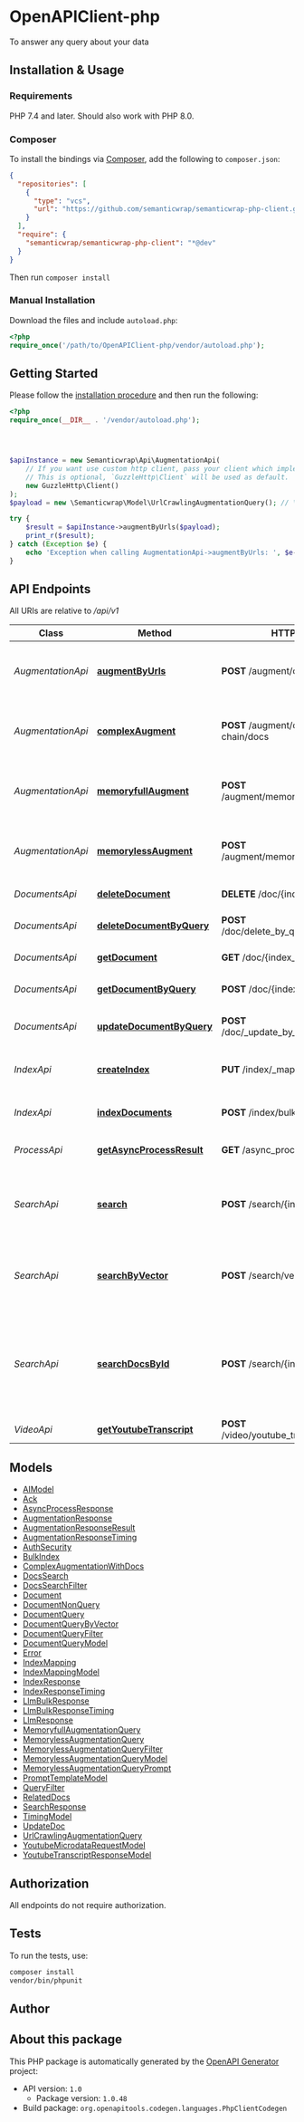 # OpenAPIClient-php

To answer any query about your data


## Installation & Usage

### Requirements

PHP 7.4 and later.
Should also work with PHP 8.0.

### Composer

To install the bindings via [Composer](https://getcomposer.org/), add the following to `composer.json`:

```json
{
  "repositories": [
    {
      "type": "vcs",
      "url": "https://github.com/semanticwrap/semanticwrap-php-client.git"
    }
  ],
  "require": {
    "semanticwrap/semanticwrap-php-client": "*@dev"
  }
}
```

Then run `composer install`

### Manual Installation

Download the files and include `autoload.php`:

```php
<?php
require_once('/path/to/OpenAPIClient-php/vendor/autoload.php');
```

## Getting Started

Please follow the [installation procedure](#installation--usage) and then run the following:

```php
<?php
require_once(__DIR__ . '/vendor/autoload.php');




$apiInstance = new Semanticwrap\Api\AugmentationApi(
    // If you want use custom http client, pass your client which implements `GuzzleHttp\ClientInterface`.
    // This is optional, `GuzzleHttp\Client` will be used as default.
    new GuzzleHttp\Client()
);
$payload = new \Semanticwrap\Model\UrlCrawlingAugmentationQuery(); // \Semanticwrap\Model\UrlCrawlingAugmentationQuery

try {
    $result = $apiInstance->augmentByUrls($payload);
    print_r($result);
} catch (Exception $e) {
    echo 'Exception when calling AugmentationApi->augmentByUrls: ', $e->getMessage(), PHP_EOL;
}

```

## API Endpoints

All URIs are relative to */api/v1*

Class | Method | HTTP request | Description
------------ | ------------- | ------------- | -------------
*AugmentationApi* | [**augmentByUrls**](docs/Api/AugmentationApi.md#augmentbyurls) | **POST** /augment/complex-chain/urls | Answers a given query from the documents in the index
*AugmentationApi* | [**complexAugment**](docs/Api/AugmentationApi.md#complexaugment) | **POST** /augment/complex-chain/docs | Answers a given query from the documents in the index
*AugmentationApi* | [**memoryfullAugment**](docs/Api/AugmentationApi.md#memoryfullaugment) | **POST** /augment/memoryfull/{index_name} | Answers a given query from the documents in the index
*AugmentationApi* | [**memorylessAugment**](docs/Api/AugmentationApi.md#memorylessaugment) | **POST** /augment/memoryless/{index_name} | Answers a given query from the documents in the index
*DocumentsApi* | [**deleteDocument**](docs/Api/DocumentsApi.md#deletedocument) | **DELETE** /doc/{index_name}/{doc_id} | Deletes a document
*DocumentsApi* | [**deleteDocumentByQuery**](docs/Api/DocumentsApi.md#deletedocumentbyquery) | **POST** /doc/delete_by_query/{index_name} | Delete a document by query
*DocumentsApi* | [**getDocument**](docs/Api/DocumentsApi.md#getdocument) | **GET** /doc/{index_name}/{doc_id} | Get a document
*DocumentsApi* | [**getDocumentByQuery**](docs/Api/DocumentsApi.md#getdocumentbyquery) | **POST** /doc/{index_name} | Get a document by query
*DocumentsApi* | [**updateDocumentByQuery**](docs/Api/DocumentsApi.md#updatedocumentbyquery) | **POST** /doc/_update_by_query/{index_name} | Update a document by query
*IndexApi* | [**createIndex**](docs/Api/IndexApi.md#createindex) | **PUT** /index/_mapping/{index_name} | Create a new index if it does not exist
*IndexApi* | [**indexDocuments**](docs/Api/IndexApi.md#indexdocuments) | **POST** /index/bulk/{index_name} | Adds new documents to the index
*ProcessApi* | [**getAsyncProcessResult**](docs/Api/ProcessApi.md#getasyncprocessresult) | **GET** /async_process/{process_id} | Get result of async process
*SearchApi* | [**search**](docs/Api/SearchApi.md#search) | **POST** /search/{index_name} | Get Related Documents from the index with ANN search
*SearchApi* | [**searchByVector**](docs/Api/SearchApi.md#searchbyvector) | **POST** /search/vector/{index_name} | Get Related Documents from the index with ANN search
*SearchApi* | [**searchDocsById**](docs/Api/SearchApi.md#searchdocsbyid) | **POST** /search/{index_name}/{doc_id} | Get Related Documents from the index with ANN search for given document id
*VideoApi* | [**getYoutubeTranscript**](docs/Api/VideoApi.md#getyoutubetranscript) | **POST** /video/youtube_transcript/{video_id} | Get video transcript

## Models

- [AIModel](docs/Model/AIModel.md)
- [Ack](docs/Model/Ack.md)
- [AsyncProcessResponse](docs/Model/AsyncProcessResponse.md)
- [AugmentationResponse](docs/Model/AugmentationResponse.md)
- [AugmentationResponseResult](docs/Model/AugmentationResponseResult.md)
- [AugmentationResponseTiming](docs/Model/AugmentationResponseTiming.md)
- [AuthSecurity](docs/Model/AuthSecurity.md)
- [BulkIndex](docs/Model/BulkIndex.md)
- [ComplexAugmentationWithDocs](docs/Model/ComplexAugmentationWithDocs.md)
- [DocsSearch](docs/Model/DocsSearch.md)
- [DocsSearchFilter](docs/Model/DocsSearchFilter.md)
- [Document](docs/Model/Document.md)
- [DocumentNonQuery](docs/Model/DocumentNonQuery.md)
- [DocumentQuery](docs/Model/DocumentQuery.md)
- [DocumentQueryByVector](docs/Model/DocumentQueryByVector.md)
- [DocumentQueryFilter](docs/Model/DocumentQueryFilter.md)
- [DocumentQueryModel](docs/Model/DocumentQueryModel.md)
- [Error](docs/Model/Error.md)
- [IndexMapping](docs/Model/IndexMapping.md)
- [IndexMappingModel](docs/Model/IndexMappingModel.md)
- [IndexResponse](docs/Model/IndexResponse.md)
- [IndexResponseTiming](docs/Model/IndexResponseTiming.md)
- [LlmBulkResponse](docs/Model/LlmBulkResponse.md)
- [LlmBulkResponseTiming](docs/Model/LlmBulkResponseTiming.md)
- [LlmResponse](docs/Model/LlmResponse.md)
- [MemoryfullAugmentationQuery](docs/Model/MemoryfullAugmentationQuery.md)
- [MemorylessAugmentationQuery](docs/Model/MemorylessAugmentationQuery.md)
- [MemorylessAugmentationQueryFilter](docs/Model/MemorylessAugmentationQueryFilter.md)
- [MemorylessAugmentationQueryModel](docs/Model/MemorylessAugmentationQueryModel.md)
- [MemorylessAugmentationQueryPrompt](docs/Model/MemorylessAugmentationQueryPrompt.md)
- [PromptTemplateModel](docs/Model/PromptTemplateModel.md)
- [QueryFilter](docs/Model/QueryFilter.md)
- [RelatedDocs](docs/Model/RelatedDocs.md)
- [SearchResponse](docs/Model/SearchResponse.md)
- [TimingModel](docs/Model/TimingModel.md)
- [UpdateDoc](docs/Model/UpdateDoc.md)
- [UrlCrawlingAugmentationQuery](docs/Model/UrlCrawlingAugmentationQuery.md)
- [YoutubeMicrodataRequestModel](docs/Model/YoutubeMicrodataRequestModel.md)
- [YoutubeTranscriptResponseModel](docs/Model/YoutubeTranscriptResponseModel.md)

## Authorization
All endpoints do not require authorization.
## Tests

To run the tests, use:

```bash
composer install
vendor/bin/phpunit
```

## Author



## About this package

This PHP package is automatically generated by the [OpenAPI Generator](https://openapi-generator.tech) project:

- API version: `1.0`
    - Package version: `1.0.48`
- Build package: `org.openapitools.codegen.languages.PhpClientCodegen`
